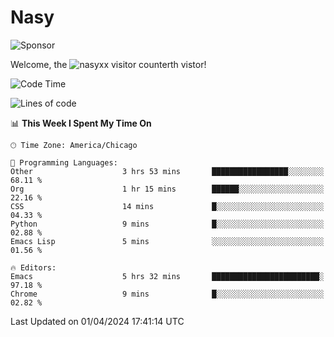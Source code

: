 # Nasy

<!--
<p align="center">
<img height="200" src="https://github-readme-stats.vercel.app/api?username=nasyxx&count_private=true&show_icons=true&theme=dracula&include_all_commits=true"/>
<img height="200" src="https://github-readme-stats.vercel.app/api/top-langs/?username=nasyxx&theme=dracula&hide=html,jupyter+notebook&count_private=true&show_icons=true"/>
</p>

  
----------------
-->

![Sponsor](https://img.shields.io/static/v1.svg?label=Sponsor&message=%E2%9D%A4&logo=GitHub&style=flat&color=pink)
 
Welcome, the ![nasyxx visitor counter](https://count.getloli.com/get/@nasyxx?theme=rule34)th vistor!
 
<!--START_SECTION:waka-->
![Code Time](http://img.shields.io/badge/Code%20Time-4%2C369%20hrs%2025%20mins-blue)

![Lines of code](https://img.shields.io/badge/From%20Hello%20World%20I%27ve%20Written-6.3%20million%20lines%20of%20code-blue)

📊 **This Week I Spent My Time On** 

```text
🕑︎ Time Zone: America/Chicago

💬 Programming Languages: 
Other                    3 hrs 53 mins       █████████████████░░░░░░░░   68.11 % 
Org                      1 hr 15 mins        ██████░░░░░░░░░░░░░░░░░░░   22.16 % 
CSS                      14 mins             █░░░░░░░░░░░░░░░░░░░░░░░░   04.33 % 
Python                   9 mins              █░░░░░░░░░░░░░░░░░░░░░░░░   02.88 % 
Emacs Lisp               5 mins              ░░░░░░░░░░░░░░░░░░░░░░░░░   01.56 % 

🔥 Editors: 
Emacs                    5 hrs 32 mins       ████████████████████████░   97.18 % 
Chrome                   9 mins              █░░░░░░░░░░░░░░░░░░░░░░░░   02.82 % 
```


 Last Updated on 01/04/2024 17:41:14 UTC
<!--END_SECTION:waka-->

<!-- ![visitors](https://visitor-badge.laobi.icu/badge?page_id=nasyxx.nasyxx) -->
